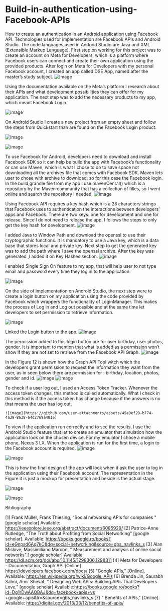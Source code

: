 # Build-in-authentication-using-Facebook-APIs

How to create an authentication in an Android application using Facebook API.
Technologies used for implementation are Facebook APIs and Android Studio. The code languages used in Android Studio are Java and XML (Extensible Markup Language).
First step on working for this project was to create an account on Meta for Developers, which is a platform where Facebook users can connect and create their own application using the provided products. After login on Meta for Developers with my personal Facebook account, I created an app called DSE App, named after the master’s study subject.
![image](https://github.com/user-attachments/assets/401f9b4c-9e87-43f0-b998-b9778caf1d21)


Using the documentation available on the Meta’s platform I research about their APIs and what development possibilities they can offer for my application. 
The next step was to add the necessary products to my app, which meant Facebook Login.



![image](https://github.com/user-attachments/assets/4b85985e-92b6-4a96-ab28-8c1ee1b8eda0)




On Android Studio I create a new project from an empty sheet and follow the steps from Quickstart than are found on the Facebook Login product.

![image](https://github.com/user-attachments/assets/d185ddc5-ff33-4ab4-b7dd-ac37cb915a6f)


![image](https://github.com/user-attachments/assets/2cb1481d-835a-4adb-b405-86fe1136d063)





To use Facebook for Android, developers need to download and install Facebook SDK so it can help be build the app with Facebook’s functionality or can use Maven, which is what I chose to do to save space not downloading all the archives  file that comes with Facebook SDK. 
Maven lets user to chose with archive to download, so for this case the Facebook login. In the build,grandle file from my app I use mavenCenral() which is a repository by the Maven community that has a collection of filles, so I went online and search the repository I needed.
![image](https://github.com/user-attachments/assets/363f2f6b-1f34-4b74-894b-2c9144aa7130)







Using Facebook API requires a key hash which is a 28 characters strings that Facebook uses to authentication the interactions between developers’ apps and Facebook. There are two keys: one for development and one for release. Since I do not need to release the app, I follows the steps to only get the key hash for development.
![image](https://github.com/user-attachments/assets/bb67a0f3-bede-47cc-912e-0d6fa0bfe24a)

I added Java to Window Path and download the openssl to use their cryptographic functions. It is mandatory to use a Java key, which is a data base that stores local and private key. Next step to get the generated key was to add the path where I save the openssl archive. After the key was generated ,I added it on Key Hashes section.
![image](https://github.com/user-attachments/assets/d9f10033-7337-4d28-84fb-195470621172)



I enabled Single Sign On feature to my app, that will help user to not type email and password every time they log in to the application.


![image](https://github.com/user-attachments/assets/066736dc-4a51-408d-aae1-20d745027f9c)




On the side of implementation on Android Studio, the next step were to create a login button on my application using the code provided by Facebook which wrappers the functionality of LoginManager. This makes the process of Log in and Log out possible and at the same time let developers to set permission to retrieve information.


![image](https://github.com/user-attachments/assets/175c7b03-1c6c-4972-bcd3-075e09304e8e)




Linked the Login button to the app.
![image](https://github.com/user-attachments/assets/78ea7150-75ac-4b35-9fba-305d236e883b)

The permission added to this login button are for user birthday, user photos, gender. It is important to mention that what is added as a permission won’t show if they are not set to retrieve from the Facebook API Graph.
![image](https://github.com/user-attachments/assets/96c7d3c1-2975-4da3-8516-fa8463f60e96)











In the Figure 12 is shown how the Graph API Tool witch which the developers grant permission to request the information they want from the user, as in seen below there are permission for : birthday, location, photos, gender and id.
![image](https://github.com/user-attachments/assets/67f6704c-48bc-4975-991e-1ac9ba5f9310)
![image](https://github.com/user-attachments/assets/003ffe46-f7f8-4212-b687-98fe3fefcca1)












To check if a user log out,  I used an Access Token Tracker. Whenever the access token changes, this method is called automatically. What I check in this method is if the access token has change because if the answers is no that means the user has log out.


	![image](https://github.com/user-attachments/assets/45a9ef20-b774-4a39-8638-64d2769a401e)




To view if the application run correctly and to see the results, I use the Android Studio feature that let to create an emulator that simulation how the application look on the chosen device. For my emulator I chose a mobile phone, Nexus 3 LX.
When the application is run for the first time, a login to the Facebook account is required.
![image](https://github.com/user-attachments/assets/867766e6-a04a-4fed-a809-e4cee2b0c7a3)


![image](https://github.com/user-attachments/assets/290ad646-a7c1-417c-87f0-3bea4262028d)

























This is how the final design of the app will look when it ask the user to log in the application using their Facebook account. The representation in the Figure  it is just a mockup for presentation and beside is the actual stage.

![image](https://github.com/user-attachments/assets/28dad550-1cb2-4cc1-a166-03a20fc387e3)

![image](https://github.com/user-attachments/assets/01576d41-7a7b-489d-8108-12dd36d55991)


Bibliography

[1] 	Frank Müller, Frank Thiesing, "Social networking APIs for companies "[google scholar] Available: https://ieeexplore.ieee.org/abstract/document/6085929/
[2] 	 Patrice-Anne Rutledge, "The Truth about Profiting from Social Networking" [google scholar]. Available: https://books.google.ro/books?id=eGnpsd6Aq7kC&dq=social+networking&source=gbs_navlinks_s 
[3] 	Alan Mislove, Massimiliano Marcon, " Measurement and analysis of online social networks".[ google scholar] Available: https://dl.acm.org/doi/abs/10.1145/1298306.1298311
[4] 	Meta for Developers - Documentation, Graph API [Online] https://developers.facebook.com/docs/
[5] 	"Google APIs," [Online]. Available: https://en.wikipedia.org/wiki/Google_APIs
[6] 	Brenda Jin, Saurabh Sahni, Amir Shevat, " Designing Web APIs: Building APIs That Developers Love," [google scholar] Available:https://books.google.ro/books?id=Dg1rDwAAQBAJ&dq=facebook+apis+vs
+google+apis&lr=&source=gbs_navlinks_s
[7] 	" Benefits of APIs," [Online]. Available: https://digital.gov/2013/03/12/benefits-of-apis/




























